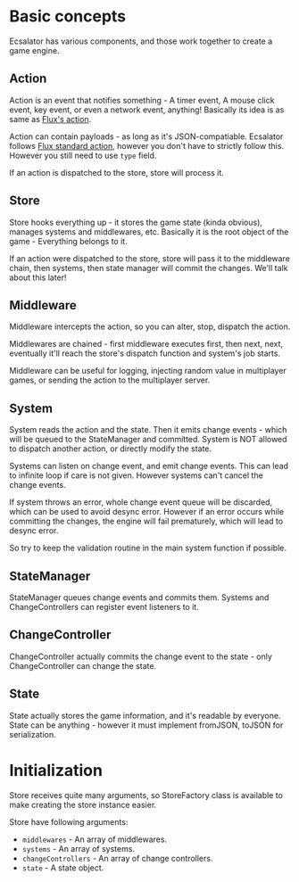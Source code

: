 # Basic concepts
Ecsalator has various components, and those work together to create a game
engine.

## Action
Action is an event that notifies something - A timer event, A mouse click event,
key event, or even a network event, anything! Basically its idea is as same as
[Flux's action][flux-action].

Action can contain payloads - as long as it's JSON-compatiable. Ecsalator
follows [Flux standard action][flux-standard-action], however you don't have to
strictly follow this. However you still need to use `type` field.

If an action is dispatched to the store, store will process it.

## Store
Store hooks everything up - it stores the game state (kinda obvious),
manages systems and middlewares, etc. Basically it is the root object of the
game - Everything belongs to it.

If an action were dispatched to the store, store will pass it to the middleware
chain, then systems, then state manager will commit the changes. We'll talk
about this later!

## Middleware
Middleware intercepts the action, so you can alter, stop, dispatch the action.

Middlewares are chained - first middleware executes first, then next, next,
eventually it'll reach the store's dispatch function and system's job starts.

Middleware can be useful for logging, injecting random value in multiplayer
games, or sending the action to the multiplayer server.

## System
System reads the action and the state. Then it emits change events - which will
be queued to the StateManager and committed. System is NOT allowed to dispatch
another action, or directly modify the state.

Systems can listen on change event, and emit change events. This can lead to
infinite loop if care is not given. However systems can't cancel the change
events.

If system throws an error, whole change event queue will be discarded, which
can be used to avoid desync error. However if an error occurs while committing
the changes, the engine will fail prematurely, which will lead to desync error.

So try to keep the validation routine in the main system function if possible.

## StateManager
StateManager queues change events and commits them. Systems and
ChangeControllers can register event listeners to it.

## ChangeController
ChangeController actually commits the change event to the state - only
ChangeController can change the state.

## State
State actually stores the game information, and it's readable by everyone.
State can be anything - however it must implement fromJSON, toJSON for
serialization.

# Initialization
Store receives quite many arguments, so StoreFactory class is available to
make creating the store instance easier.

Store have following arguments:

- `middlewares` - An array of middlewares.
- `systems` - An array of systems.
- `changeControllers` - An array of change controllers.
- `state` - A state object.

[flux-action]: https://facebook.github.io/flux/docs/overview.html#actions
[flux-standard-action]: https://github.com/acdlite/flux-standard-action
